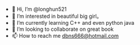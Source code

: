 - 👋 Hi, I’m @longhun521
- 👀 I’m interested in beautiful big girl。
- 🌱 I’m currently learning C++ and even python java
- 💞️ I’m looking to collaborate on great book
- 📫 How to reach me dbns666@hotmail.com

<!---
longhun521/longhun521 is a ✨ special ✨ repository because its `README.md` (this file) appears on your GitHub profile.
You can click the Preview link to take a look at your changes.
--->

